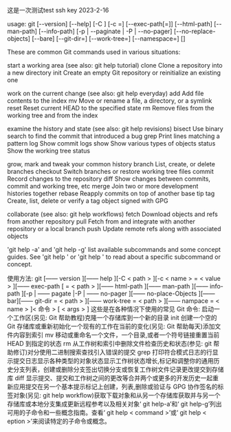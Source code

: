 这是一次测试test ssh key
2023-2-16


usage: git [--version] [--help] [-C <path>] [-c <name>=<value>]
           [--exec-path[=<path>]] [--html-path] [--man-path] [--info-path]
           [-p | --paginate | -P | --no-pager] [--no-replace-objects] [--bare]
           [--git-dir=<path>] [--work-tree=<path>] [--namespace=<name>]
           <command> [<args>]

These are common Git commands used in various situations:

start a working area (see also: git help tutorial)
   clone      Clone a repository into a new directory
   init       Create an empty Git repository or reinitialize an existing one

work on the current change (see also: git help everyday)
   add        Add file contents to the index
   mv         Move or rename a file, a directory, or a symlink
   reset      Reset current HEAD to the specified state
   rm         Remove files from the working tree and from the index

examine the history and state (see also: git help revisions)
   bisect     Use binary search to find the commit that introduced a bug
   grep       Print lines matching a pattern
   log        Show commit logs
   show       Show various types of objects
   status     Show the working tree status

grow, mark and tweak your common history
   branch     List, create, or delete branches
   checkout   Switch branches or restore working tree files
   commit     Record changes to the repository
   diff       Show changes between commits, commit and working tree, etc
   merge      Join two or more development histories together
   rebase     Reapply commits on top of another base tip
   tag        Create, list, delete or verify a tag object signed with GPG

collaborate (see also: git help workflows)
   fetch      Download objects and refs from another repository
   pull       Fetch from and integrate with another repository or a local branch
   push       Update remote refs along with associated objects

'git help -a' and 'git help -g' list available subcommands and some
concept guides. See 'git help <command>' or 'git help <concept>'
to read about a specific subcommand or concept.



使用方法: git [—— version ][—— help ][-C < path > ][-c < name > = < value > ][—— exec-path [ = < path > ][—— html-path ][—— man-path ][—— info-path ][-p | —— pagate |-P | —— no-pager ][—— no-place-Objects ][—— bar][—— git-dir = < path > ][—— work-tree = < path > ][—— nampace = < name > ]< 命令 > [ < args > ]
           这些是在各种情况下使用的常见 Git 命令: 
           启动一个工作区(另见: Git 帮助教程)克隆一个存储库到一个新的目录 init 创建一个空的 Git 存储库或重新初始化一个现有的工作在当前的变化(另见: Git 帮助每天)添加文件内容到索引 mv 移动或重命名一个文件，一个目录,或者一个符号链接重置当前 HEAD 到指定的状态 rm 从工作树和索引中删除文件检查历史和状态(参见: git 帮助修订)对分使用二进制搜索查找引入错误的提交 grep 打印符合模式日志的行显示提交日志显示各种类型的对象状态显示工作树状态增长,标记和调整你的通用历史分支列表，创建或删除分支签出切换分支或恢复工作树文件记录更改提交到存储库 diff 显示提交、提交和工作树之间的更改等合并两个或更多的开发历史一起重新应用提交在另一个基本提示标记上创建，列表,删除或验证与 GPG 协作签名的标签对象(另见: git help workflow)获取下载对象和从另一个存储库获取并与另一个存储库或本地分支集成更新远程参考以及相关对象‘ git help-a’和‘ git help-g’列出可用的子命令和一些概念指南。查看‘ git help < command >’或‘ git help < eption >’来阅读特定的子命令或概念。
